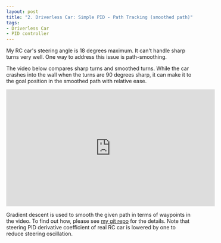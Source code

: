 ```yaml
---
layout: post
title: "2. Driverless Car: Simple PID - Path Tracking (smoothed path)"
tags:
- Driverless Car
- PID controller
---
```


My RC car's steering angle is 18 degrees maximum. It can't handle sharp turns
very well. One way to address this issue is path-smoothing.

The video below compares sharp turns and smoothed turns. While the car crashes
into the wall when the turns are 90 degrees sharp, it can make it to the goal
position in the smoothed path with relative ease.

<iframe width="560" height="315" src="https://www.youtube.com/embed/Y4gmFlt0NCU" frameborder="0" allowfullscreen></iframe>

Gradient descent is used to smooth the given path in terms of waypoints in the
video. To find out how, please see [my git repo][2] for the details.
Note that steering PID derivative coefficient of real RC car
is lowered by one to reduce steering oscillation.

[2]: https://github.com/gokhanettin/driverless-car/tree/8586d21fe014b6de8ae79b96f1def513c967eac1
